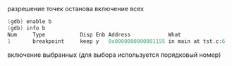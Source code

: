 разрешение точек останова
включение всех
```c
(gdb) enable b
(gdb) info b
Num     Type           Disp Enb Address            What
1       breakpoint     keep y   0x0000000000001155 in main at tst.c:6
```
включение выбранных (для выбора используется порядковый номер)
```c

```